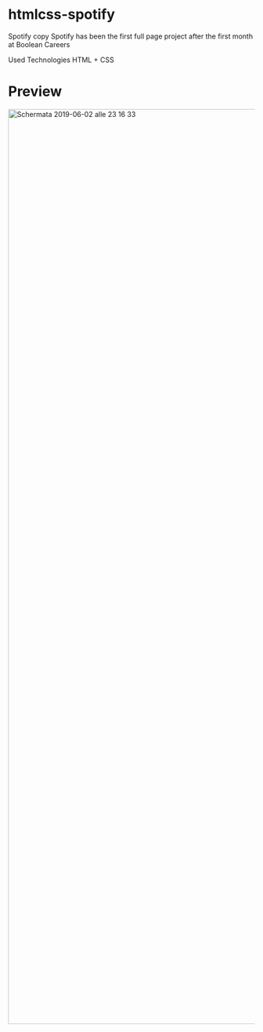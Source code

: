 # htmlcss-spotify

Spotify copy
Spotify has been the first full page project after the first month at Boolean Careers

Used Technologies
HTML + CSS

# Preview

<img width="1864" alt="Schermata 2019-06-02 alle 23 16 33" src="https://user-images.githubusercontent.com/46935430/58767529-b62f9c80-858c-11e9-9b77-5585d63f8a1a.png">
